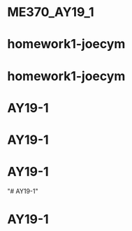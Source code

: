 # ME370_AY19_1
# homework1-joecym
# homework1-joecym
# AY19-1
# AY19-1
# AY19-1
"# AY19-1" 
# AY19-1
